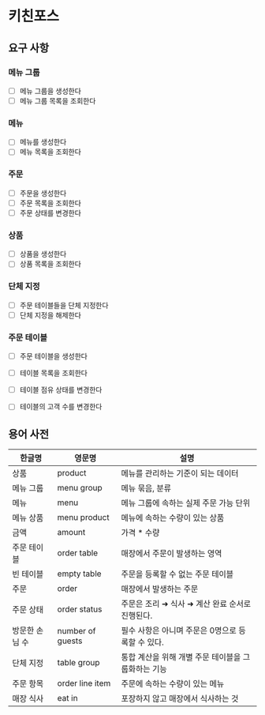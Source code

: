 # 키친포스

## 요구 사항

### 메뉴 그룹

- [ ] 메뉴 그룹을 생성한다
- [ ] 메뉴 그룹 목록을 조회한다

### 메뉴

- [ ] 메뉴를 생성한다
- [ ] 메뉴 목록을 조회한다

### 주문

- [ ] 주문을 생성한다
- [ ] 주문 목록을 조회한다
- [ ] 주문 상태를 변경한다

### 상품

- [ ] 상품을 생성한다
- [ ] 상품 목록을 조회한다

### 단체 지정

- [ ] 주문 테이블들을 단체 지정한다
- [ ] 단체 지정을 해제한다

### 주문 테이블

- [ ] 주문 테이블을 생성한다
- [ ] 테이블 목록을 조회한다
- [ ] 테이블 점유 상태를 변경한다
- [ ] 테이블의 고객 수를 변경한다


## 용어 사전

| 한글명 | 영문명 | 설명 |
| --- | --- | --- |
| 상품 | product | 메뉴를 관리하는 기준이 되는 데이터 |
| 메뉴 그룹 | menu group | 메뉴 묶음, 분류 |
| 메뉴 | menu | 메뉴 그룹에 속하는 실제 주문 가능 단위 |
| 메뉴 상품 | menu product | 메뉴에 속하는 수량이 있는 상품 |
| 금액 | amount | 가격 * 수량 |
| 주문 테이블 | order table | 매장에서 주문이 발생하는 영역 |
| 빈 테이블 | empty table | 주문을 등록할 수 없는 주문 테이블 |
| 주문 | order | 매장에서 발생하는 주문 |
| 주문 상태 | order status | 주문은 조리 ➜ 식사 ➜ 계산 완료 순서로 진행된다. |
| 방문한 손님 수 | number of guests | 필수 사항은 아니며 주문은 0명으로 등록할 수 있다. |
| 단체 지정 | table group | 통합 계산을 위해 개별 주문 테이블을 그룹화하는 기능 |
| 주문 항목 | order line item | 주문에 속하는 수량이 있는 메뉴 |
| 매장 식사 | eat in | 포장하지 않고 매장에서 식사하는 것 |

